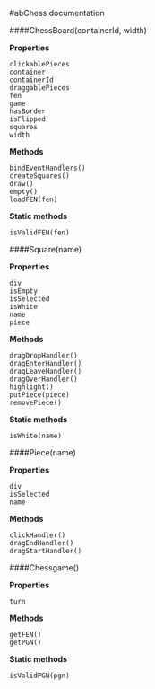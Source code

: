#abChess documentation


####ChessBoard(containerId, width)

**Properties**
```
clickablePieces
container
containerId
draggablePieces
fen
game
hasBorder
isFlipped
squares
width
```
**Methods**
```
bindEventHandlers()
createSquares()
draw()
empty()
loadFEN(fen)
```
**Static methods**
```
isValidFEN(fen)
```

####Square(name)

**Properties**
```
div
isEmpty
isSelected
isWhite
name
piece
```
**Methods**
```
dragDropHandler()
dragEnterHandler()
dragLeaveHandler()
dragOverHandler()
highlight()
putPiece(piece)
removePiece()
```
**Static methods**
```
isWhite(name)
```

####Piece(name)

**Properties**
```
div
isSelected
name
```
**Methods**
```
clickHandler()
dragEndHandler()
dragStartHandler()
```

####Chessgame()

**Properties**
```
turn
```
**Methods**
```
getFEN()
getPGN()
```
**Static methods**
```
isValidPGN(pgn)
```
